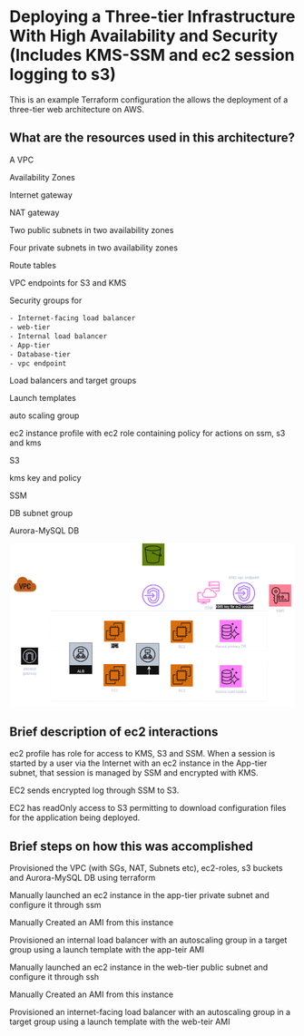 # Deploying a Three-tier Infrastructure With High Availability and Security (Includes KMS-SSM and ec2 session logging to s3)

This is an example Terraform configuration the allows the deployment of a three-tier web architecture on AWS.

## What are the resources used in this architecture?

A VPC

Availability Zones

Internet gateway

NAT gateway

Two public subnets in two availability zones

Four private subnets in two availability zones

Route tables

VPC endpoints for S3 and KMS

Security groups for 

	- Internet-facing load balancer
	- web-tier
	- Internal load balancer
	- App-tier
	- Database-tier
	- vpc endpoint

Load balancers and target groups

Launch templates

auto scaling group

ec2 instance profile with ec2 role containing policy for actions on ssm, s3 and kms 

S3

kms key and policy

SSM

DB subnet group

Aurora-MySQL DB


![3-tier](3-tier.png)


## Brief description of ec2 interactions

ec2 profile has role for access to KMS, S3 and SSM. When a session is started by a user via the Internet with an ec2 instance in the App-tier
subnet, that session is managed by SSM and encrypted with KMS. 

EC2 sends encrypted log through SSM to S3.  

EC2 has readOnly access to S3 permitting to download configuration files for the application being deployed.

## Brief steps on how this was accomplished

Provisioned the VPC (with SGs, NAT, Subnets etc), ec2-roles, s3 buckets and Aurora-MySQL DB using terraform

Manually launched an ec2 instance in the app-tier private subnet and configure it through ssm

Manually Created an AMI from this instance

Provisioned an internal load balancer with an autoscaling group in a target group using a launch template with the app-teir AMI

Manually launched an ec2 instance in the web-tier public subnet and configure it through ssh

Manually Created an AMI from this instance

Provisioned an internet-facing load balancer with an autoscaling group in a target group using a launch template with the web-teir AMI






